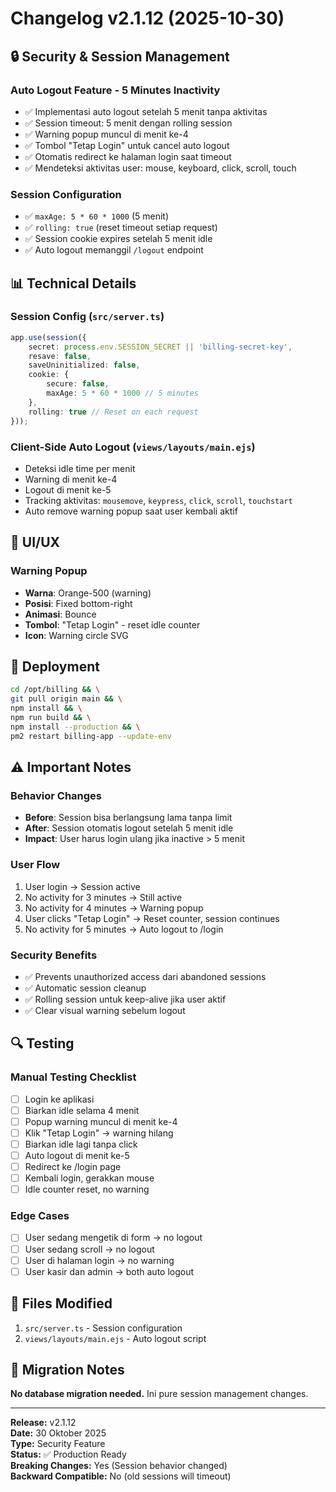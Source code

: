# Changelog v2.1.12 (2025-10-30)

## 🔒 Security & Session Management

### Auto Logout Feature - 5 Minutes Inactivity
- ✅ Implementasi auto logout setelah 5 menit tanpa aktivitas
- ✅ Session timeout: 5 menit dengan rolling session
- ✅ Warning popup muncul di menit ke-4
- ✅ Tombol "Tetap Login" untuk cancel auto logout
- ✅ Otomatis redirect ke halaman login saat timeout
- ✅ Mendeteksi aktivitas user: mouse, keyboard, click, scroll, touch

### Session Configuration
- ✅ `maxAge: 5 * 60 * 1000` (5 menit)
- ✅ `rolling: true` (reset timeout setiap request)
- ✅ Session cookie expires setelah 5 menit idle
- ✅ Auto logout memanggil `/logout` endpoint

## 📊 Technical Details

### Session Config (`src/server.ts`)
```typescript
app.use(session({
    secret: process.env.SESSION_SECRET || 'billing-secret-key',
    resave: false,
    saveUninitialized: false,
    cookie: { 
        secure: false,
        maxAge: 5 * 60 * 1000 // 5 minutes
    },
    rolling: true // Reset on each request
}));
```

### Client-Side Auto Logout (`views/layouts/main.ejs`)
- Deteksi idle time per menit
- Warning di menit ke-4
- Logout di menit ke-5
- Tracking aktivitas: `mousemove`, `keypress`, `click`, `scroll`, `touchstart`
- Auto remove warning popup saat user kembali aktif

## 🎨 UI/UX

### Warning Popup
- **Warna**: Orange-500 (warning)
- **Posisi**: Fixed bottom-right
- **Animasi**: Bounce
- **Tombol**: "Tetap Login" - reset idle counter
- **Icon**: Warning circle SVG

## 🚀 Deployment

```bash
cd /opt/billing && \
git pull origin main && \
npm install && \
npm run build && \
npm install --production && \
pm2 restart billing-app --update-env
```

## ⚠️ Important Notes

### Behavior Changes
- **Before**: Session bisa berlangsung lama tanpa limit
- **After**: Session otomatis logout setelah 5 menit idle
- **Impact**: User harus login ulang jika inactive > 5 menit

### User Flow
1. User login → Session active
2. No activity for 3 minutes → Still active
3. No activity for 4 minutes → Warning popup
4. User clicks "Tetap Login" → Reset counter, session continues
5. No activity for 5 minutes → Auto logout to /login

### Security Benefits
- ✅ Prevents unauthorized access dari abandoned sessions
- ✅ Automatic session cleanup
- ✅ Rolling session untuk keep-alive jika user aktif
- ✅ Clear visual warning sebelum logout

## 🔍 Testing

### Manual Testing Checklist
- [ ] Login ke aplikasi
- [ ] Biarkan idle selama 4 menit
- [ ] Popup warning muncul di menit ke-4
- [ ] Klik "Tetap Login" → warning hilang
- [ ] Biarkan idle lagi tanpa click
- [ ] Auto logout di menit ke-5
- [ ] Redirect ke /login page
- [ ] Kembali login, gerakkan mouse
- [ ] Idle counter reset, no warning

### Edge Cases
- [ ] User sedang mengetik di form → no logout
- [ ] User sedang scroll → no logout  
- [ ] User di halaman login → no warning
- [ ] User kasir dan admin → both auto logout

## 📁 Files Modified

1. `src/server.ts` - Session configuration
2. `views/layouts/main.ejs` - Auto logout script

## 📝 Migration Notes

**No database migration needed.** Ini pure session management changes.

---

**Release:** v2.1.12  
**Date:** 30 Oktober 2025  
**Type:** Security Feature  
**Status:** ✅ Production Ready  
**Breaking Changes:** Yes (Session behavior changed)  
**Backward Compatible:** No (old sessions will timeout)

